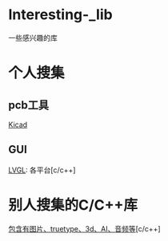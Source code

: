 # Interesting-_lib
一些感兴趣的库
# 个人搜集

  ## pcb工具
   [Kicad](https://github.com/KiCad)
  ## GUI
   [LVGL](https://github.com/littlevgl/lvgl):  各平台[c/c++]
# 别人搜集的C/C++库
  [包含有图片、truetype、3d、AI、音频等](https://github.com/nothings/single_file_libs)[c/c++]
 
